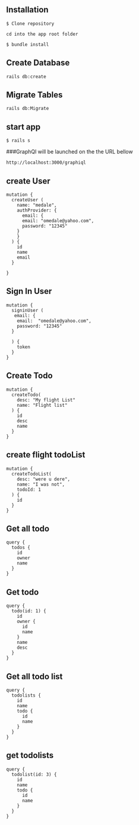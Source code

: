 ## Installation
```
$ Clone repository
```

```
cd into the app root folder
```

```
$ bundle install
```

## Create Database

```
rails db:create
```

## Migrate Tables

```
rails db:Migrate
```

## start app
```
$ rails s
```

###GraphQl will be launched on the the URL bellow
```
http://localhost:3000/graphiql
```

## create User

```
mutation {
  createUser (
    name: "medale",
    authProvider: {
      email: {
      email: "omedale@yahoo.com",
      password: "12345"
    }
    }
  ) {
    id
    name
    email
  }

}
```

## Sign In User
```
mutation {
  signinUser (
   email: {
    email:  "omedale@yahoo.com",
    password: "12345"
  }
  
  ) {
    token
  }
}
```

## Create Todo
```
mutation {
  createTodo(
    desc: "My flight List"
    name: "Flight list"
  ) {
    id
    desc
    name
  }
}
```

## create flight todoList
```
mutation {
  createTodoList(
    desc: "were u dere",
    name: "I was not",
    todoId: 1
  ) {
    id
  }
}
```

## Get all todo
```
query {
  todos {
    id
    owner
    name
  }
}
```

## Get todo
```
query {
  todo(id: 1) {
    id
    owner {
      id
      name
    }
    name
    desc
  }
}
```
## Get all todo list
```
query {
  todolists {
    id
    name
    todo {
      id
      name
    }
  }
}
```

## get todolists
```
query {
  todolist(id: 3) {
    id
    name
    todo {
      id
      name
    }
  }
}
```